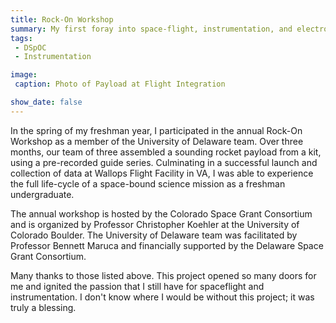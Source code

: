 ```yaml
---
title: Rock-On Workshop
summary: My first foray into space-flight, instrumentation, and electronics. Goofy lil project. Spring 2022.
tags:
 - DSpOC
 - Instrumentation

image:
 caption: Photo of Payload at Flight Integration

show_date: false
---
```


In the spring of my freshman year, I participated in the annual Rock-On Workshop as a member of the University of Delaware team. Over three months, our team of three assembled a sounding rocket payload from a kit, using a pre-recorded guide series. Culminating in a successful launch and collection of data at Wallops Flight Facility in VA, I was able to experience the full life-cycle of a space-bound science mission as a freshman undergraduate.

The annual workshop is hosted by the Colorado Space Grant Consortium and is organized by Professor Christopher Koehler at the University of Colorado Boulder. The University of Delaware team was facilitated by Professor Bennett Maruca and financially supported by the Delaware Space Grant Consortium.

Many thanks to those listed above. This project opened so many doors for me and ignited the passion that I still have for spaceflight and instrumentation. I don't know where I would be without this project; it was truly a blessing.